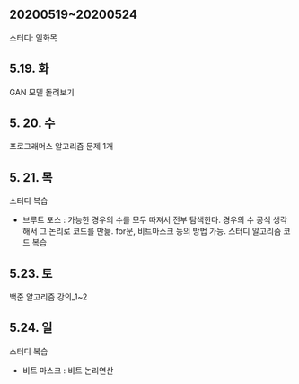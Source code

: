 ## 20200519~20200524
스터디: 일화목

## 5.19. 화
GAN 모델 돌려보기

## 5. 20. 수
프로그래머스 알고리즘 문제 1개

## 5. 21. 목
스터디 복습
- 브루트 포스 : 가능한 경우의 수를 모두 따져서 전부 탐색한다.
경우의 수 공식 생각해서 그 논리로 코드를 만듦.
for문, 비트마스크 등의 방법 가능.
스터디 알고리즘 코드 복습

## 5.23. 토
백준 알고리즘 강의_1~2

## 5.24. 일
스터디 복습
- 비트 마스크 : 비트 논리연산